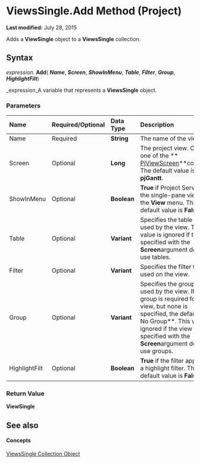 
# ViewsSingle.Add Method (Project)

 **Last modified:** July 28, 2015

Adds a  **ViewSingle** object to a **ViewsSingle** collection.

## Syntax

 _expression_. **Add**( **_Name_**,  **_Screen_**,  **_ShowInMenu_**,  **_Table_**,  **_Filter_**,  **_Group_**,  **_HighlightFilt_**)

 _expression_A variable that represents a  **ViewsSingle** object.


### Parameters



|**Name**|**Required/Optional**|**Data Type**|**Description**|
|:-----|:-----|:-----|:-----|
|Name|Required| **String**|The name of the view.|
|Screen|Optional| **Long**| The project view. Can be one of the ** [PjViewScreen](a345e016-ef13-0605-7b2a-5e91c748743e.md)**constants. The default value is  **pjGantt**.|
|ShowInMenu|Optional| **Boolean**| **True** if Project Server adds the single-pane view to the **View** menu. The default value is **False**.|
|Table|Optional| **Variant**|Specifies the table to be used by the view. This value is ignored if the view specified with the  **Screen**argument does not use tables.|
|Filter|Optional| **Variant**|Specifies the filter to be used on the view.|
|Group|Optional| **Variant**|Specifies the group to be used by the view. If a group is required for the view, but none is specified, the default is ** No Group**. This value is ignored if the view specified with the  **Screen**argument does not use groups.|
|HighlightFilt|Optional| **Boolean**| **True** if the filter applied is a highlight filter. The default value is **False**.|

### Return Value

 **ViewSingle**


## See also


#### Concepts


 [ViewsSingle Collection Object](bd6f698b-780f-294a-037b-45c63b9a1c23.md)
